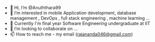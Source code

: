 - 👋 Hi, I’m @Anuththara99
- 👀 I’m interested in mobile Application development, database management , DevOps , full stack engineering , machine learning ...
- 🌱 Currently I'm final year Software Engineering undergraduate at IIT
- 💞️ I’m looking to collaborate on ...
- 📫 How to reach me - my email (rajananda046@gmail.com)

<!---
Anuththara99/Anuththara99 is a ✨ special ✨ repository because its `README.md` (this file) appears on your GitHub profile.
You can click the Preview link to take a look at your changes.
--->
